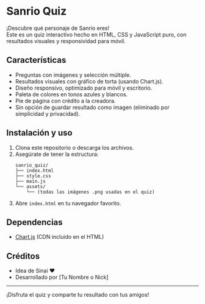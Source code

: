 # Sanrio Quiz

¡Descubre qué personaje de Sanrio eres!  
Este es un quiz interactivo hecho en HTML, CSS y JavaScript puro, con resultados visuales y responsividad para móvil.

## Características

- Preguntas con imágenes y selección múltiple.
- Resultados visuales con gráfico de torta (usando Chart.js).
- Diseño responsivo, optimizado para móvil y escritorio.
- Paleta de colores en tonos azules y blancos.
- Pie de página con crédito a la creadora.
- Sin opción de guardar resultado como imagen (eliminado por simplicidad y privacidad).

## Instalación y uso

1. Clona este repositorio o descarga los archivos.
2. Asegúrate de tener la estructura:
    ```
    sanrio_quiz/
    ├── index.html
    ├── style.css
    ├── main.js
    └── assets/
        └── (todas las imágenes .png usadas en el quiz)
    ```
3. Abre `index.html` en tu navegador favorito.

## Dependencias

- [Chart.js](https://www.chartjs.org/) (CDN incluido en el HTML)

## Créditos

- Idea de Sinai ♥  
- Desarrollado por [Tu Nombre o Nick]

---

¡Disfruta el quiz y comparte tu resultado con tus amigos!